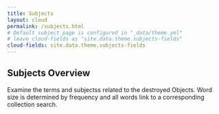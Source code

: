 ```yaml
---
title: Subjects
layout: cloud
permalink: /subjects.html
# Default subject page is configured in "_data/theme.yml"
# leave cloud-fields as "site.data.theme.subjects-fields"
cloud-fields: site.data.theme.subjects-fields
---
```


## Subjects Overview

Examine the terms and subjectss related to the destroyed Objects.
Word size is determined by frequency and all words link to a corresponding collection search.
